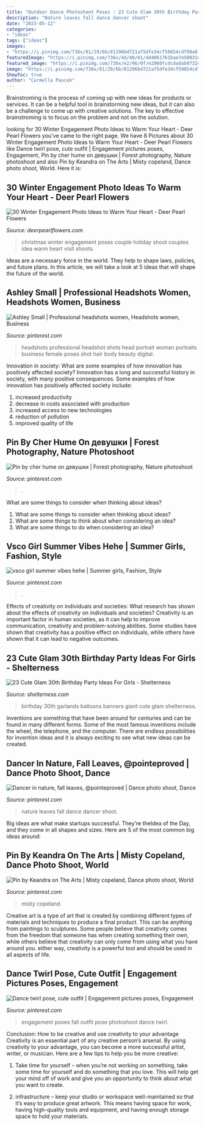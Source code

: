```yaml
---
title: "Outdoor Dance Photoshoot Poses : 23 Cute Glam 30th Birthday Party Ideas For Girls"
description: "Nature leaves fall dance dancer shoot"
date: "2023-05-12"
categories:
- "ideas"
tags: ["ideas"]
images:
- "https://i.pinimg.com/736x/81/29/6b/81296bd721a75dfe34cf59854cdf98a8.jpg"
featuredImage: "https://i.pinimg.com/736x/4d/40/61/4d4061761bae7e50031d58192acca7ad--fall-leaves-in-nature.jpg"
featured_image: "https://i.pinimg.com/736x/e2/96/0f/e2960fcdcdadab0732458563d94a9fb2--global-brands-hewlett-packard.jpg"
image: "https://i.pinimg.com/736x/81/29/6b/81296bd721a75dfe34cf59854cdf98a8.jpg"
ShowToc: true
author: "Carmella Paucek"
---
```



Brainstroming is the process of coming up with new ideas for products or services. It can be a helpful tool in brainstorming new ideas, but it can also be a challenge to come up with creative solutions. The key to effective brainstroming is to focus on the problem and not on the solution.

	

		
looking for 30 Winter Engagement Photo Ideas to Warm Your Heart - Deer Pearl Flowers you've came to the right page. We have 8 Pictures about 30 Winter Engagement Photo Ideas to Warm Your Heart - Deer Pearl Flowers like Dance twirl pose, cute outfit | Engagement pictures poses, Engagement, Pin by cher hume on девушки | Forest photography, Nature photoshoot and also Pin by Keandra on The Arts | Misty copeland, Dance photo shoot, World. Here it is:
		
    
## 30 Winter Engagement Photo Ideas To Warm Your Heart - Deer Pearl Flowers

<img loading=lazy src="https://www.deerpearlflowers.com/wp-content/uploads/2016/10/Winter-Engagement-Photo-Shoot-and-Poses-Ideas-12.jpg" onerror="this.onerror=null;this.src='https://tse1.mm.bing.net/th?id=OIP.oXBioVuyVCMEswGIi79oKwHaLH&amp;pid=15.1';" alt="30 Winter Engagement Photo Ideas to Warm Your Heart - Deer Pearl Flowers">

_Source: deerpearlflowers.com_

>christmas winter engagement poses couple holiday shoot couples idea warm heart visit shoots. 

	

Ideas are a necessary force in the world. They help to shape laws, policies, and future plans. In this article, we will take a look at 5 ideas that will shape the future of the world.

    
## Ashley Small | Professional Headshots Women, Headshots Women, Business

<img loading=lazy src="https://i.pinimg.com/736x/e2/96/0f/e2960fcdcdadab0732458563d94a9fb2--global-brands-hewlett-packard.jpg" onerror="this.onerror=null;this.src='https://tse1.mm.bing.net/th?id=OIP.CAMI7WNokQa2NiILYo8L7QAAAA&amp;pid=15.1';" alt="Ashley Small | Professional headshots women, Headshots women, Business">

_Source: pinterest.com_

>headshots professional headshot shots head portrait woman portraits business female poses shot hair body beauty digital. 

	

Innovation in society: What are some examples of how innovation has positively affected society?
Innovation has a long and successful history in society, with many positive consequences. Some examples of how innovation has positively affected society include: 
1. increased productivity 
2. decrease in costs associated with production 
3. increased access to new technologies 
4. reduction of pollution 
5. improved quality of life 

    
## Pin By Cher Hume On девушки | Forest Photography, Nature Photoshoot

<img loading=lazy src="https://i.pinimg.com/originals/73/c8/31/73c831223251013b0b4d4e89a4f219c9.jpg" onerror="this.onerror=null;this.src='https://tse4.mm.bing.net/th?id=OIP.7JKtky-XsFZdKSQkhlIrKgHaLz&amp;pid=15.1';" alt="Pin by cher hume on девушки | Forest photography, Nature photoshoot">

_Source: pinterest.com_

>. 

	

What are some things to consider when thinking about ideas?
1. What are some things to consider when thinking about ideas?
2. What are some things to think about when considering an idea?
3. What are some things to do when considering an idea?

    
## Vsco Girl Summer Vibes Hehe | Summer Girls, Fashion, Style

<img loading=lazy src="https://i.pinimg.com/736x/c8/6f/1c/c86f1cbb246f8b0cf12c49ac310abc85.jpg" onerror="this.onerror=null;this.src='https://tse3.mm.bing.net/th?id=OIP.X64I5cz9DURPmDSHrgLYIQHaLH&amp;pid=15.1';" alt="vsco girl summer vibes hehe | Summer girls, Fashion, Style">

_Source: pinterest.com_

>. 

	

Effects of creativity on individuals and societies: What research has shown about the effects of creativity on individuals and societies?
Creativity is an important factor in human societies, as it can help to improve communication, creativity and problem-solving abilities. Some studies have shown that creativity has a positive effect on individuals, while others have shown that it can lead to negative outcomes.

    
## 23 Cute Glam 30th Birthday Party Ideas For Girls - Shelterness

<img loading=lazy src="https://i.shelterness.com/2017/02/04-giant-balloons-banners-and-garlands.jpg" onerror="this.onerror=null;this.src='https://tse2.mm.bing.net/th?id=OIP.uexFYFHb_cbRifhb0lJRcQHaJ4&amp;pid=15.1';" alt="23 Cute Glam 30th Birthday Party Ideas For Girls - Shelterness">

_Source: shelterness.com_

>birthday 30th garlands balloons banners giant cute glam shelterness. 

	

Inventions are something that have been around for centuries and can be found in many different forms. Some of the most famous inventions include the wheel, the telephone, and the computer. There are endless possibilities for invention ideas and it is always exciting to see what new ideas can be created.

    
## Dancer In Nature, Fall Leaves, @pointeproved | Dance Photo Shoot, Dance

<img loading=lazy src="https://i.pinimg.com/736x/4d/40/61/4d4061761bae7e50031d58192acca7ad--fall-leaves-in-nature.jpg" onerror="this.onerror=null;this.src='https://tse3.mm.bing.net/th?id=OIP.OjvudNUoqSqGseEjtWsutAHaHa&amp;pid=15.1';" alt="Dancer in nature, fall leaves, @pointeproved | Dance photo shoot, Dance">

_Source: pinterest.com_

>nature leaves fall dance dancer shoot. 

	

Big ideas are what make startups successful. They're theIdea of the Day, and they come in all shapes and sizes. Here are 5 of the most common big ideas around:

    
## Pin By Keandra On The Arts | Misty Copeland, Dance Photo Shoot, World

<img loading=lazy src="https://i.pinimg.com/736x/81/29/6b/81296bd721a75dfe34cf59854cdf98a8.jpg" onerror="this.onerror=null;this.src='https://tse4.mm.bing.net/th?id=OIP.WvzxPPx4puKwQsxdC6A2xAHaK2&amp;pid=15.1';" alt="Pin by Keandra on The Arts | Misty copeland, Dance photo shoot, World">

_Source: pinterest.com_

>misty copeland. 

	

Creative art is a type of art that is created by combining different types of materials and techniques to produce a final product. This can be anything from paintings to sculptures. Some people believe that creativity comes from the freedom that someone has when creating something their own, while others believe that creativity can only come from using what you have around you. either way, creativity is a powerful tool and should be used in all aspects of life.

    
## Dance Twirl Pose, Cute Outfit | Engagement Pictures Poses, Engagement

<img loading=lazy src="https://i.pinimg.com/736x/1c/ad/6f/1cad6f68a3a27379c4eb523909947dfe.jpg" onerror="this.onerror=null;this.src='https://tse1.mm.bing.net/th?id=OIP.cjtckA03R4d_sZI9JV07nwHaJl&amp;pid=15.1';" alt="Dance twirl pose, cute outfit | Engagement pictures poses, Engagement">

_Source: pinterest.com_

>engagement poses fall outfit pose photoshoot dance twirl. 

	

Conclusion: How to be creative and use creativity to your advantage
Creativity is an essential part of any creative person’s arsenal. By using creativity to your advantage, you can become a more successful artist, writer, or musician. Here are a few tips to help you be more creative:
1. Take time for yourself – when you’re not working on something, take some time for yourself and do something that you love. This will help get your mind off of work and give you an opportunity to think about what you want to create.

2. infrastructure – keep your studio or workspace well-maintained so that it’s easy to produce great artwork. This means having space for work, having high-quality tools and equipment, and having enough storage space to hold your materials.


